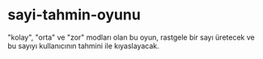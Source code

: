 # sayi-tahmin-oyunu
"kolay", "orta" ve "zor" modları olan bu oyun, rastgele bir sayı üretecek ve bu sayıyı kullanıcının tahmini ile kıyaslayacak.
